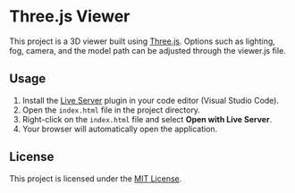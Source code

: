 # Three.js Viewer
This project is a 3D viewer built using [Three.js](https://threejs.org/). Options such as lighting, fog, camera, and the model path can be adjusted through the viewer.js file.

## Usage
1. Install the [Live Server](https://marketplace.visualstudio.com/items?itemName=ritwickdey.LiveServer) plugin in your code editor (Visual Studio Code).
2. Open the `index.html` file in the project directory.
3. Right-click on the `index.html` file and select **Open with Live Server**.
4. Your browser will automatically open the application.

## License
This project is licensed under the [MIT License](LICENSE).

